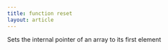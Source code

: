 ```yaml
---
title: function reset
layout: article
---
```

Sets the internal pointer of an array to its first element